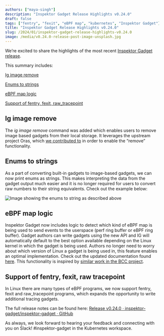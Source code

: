 ```yaml
---
authors: ["maya-singh"]
description: "Inspektor Gadget Release Highlights v0.24.0"
draft: false
tags: ["fentry", "fexit", "eBPF map", "kubernetes", "Inspektor Gadget"]
title: "Inspektor Gadget Release Highlights v0.24.0"
slug: /2024/01/inspektor-gadget-release-highlights-v0.24.0
image: /media/v0.24.0-release-post-image-unsplash.jpg
---
```


We’re excited to share the highlights of the most recent [Inspektor Gadget release](https://github.com/inspektor-gadget/inspektor-gadget/releases/tag/v0.24.0)\.

This summary includes:

[Ig image remove](#ig-image-remove)

[Enums to strings](#enums-to-strings)

[eBPF map logic](#ebpf-map-logic)

[Support of fentry, fexit, raw_tracepoint](#support-of-fentry-fexit-raw-tracepoint)

<!-- truncate -->

## Ig image remove

The _ig image remove_ command was added which enables users to remove image based gadgets from their local storage\. It leverages the upstream project Oras, which [we contributed to](https://github.com/oras-project/oras-go/pull/647) in order to enable the “remove” functionality\.

## Enums to strings

As a part of converting built\-in gadgets to image\-based gadgets, we can now print enums as strings\. This makes interpreting the data from the gadget output much easier and it is no longer required for users to convert raw numbers to their string equivalents\. Check out the example below:

![Image showing the enums to string as described above](/media/enumstostring.png)

## eBPF map logic

Inspektor Gadget now includes logic to detect which kind of eBPF map is being used to send events to the userspace \(perf ring buffer or eBPF ring buffer\)\. Gadget authors can write gadgets using the new API and IG will automatically default to the best option available depending on the Linux kernel in which the gadget is being used\. Authors no longer need to worry about which version of Linux a gadget is being used in, this feature enables an optimal implementation\. Check out the updated documentation found [here](https://github.com/inspektor-gadget/inspektor-gadget/blob/main/docs/reference/gadget-helper-api.md)\. This functionality is inspired by [similar work in the BCC project](https://github.com/iovisor/bcc/pull/4262)\.

## Support of fentry, fexit, raw tracepoint

In Linux there are many types of eBPF programs, we now support fentry, fexit and raw_tracepoint programs, which expands the opportunity to write additional tracing gadgets\.

The full release notes can be found here: [ Release v0\.24\.0 · inspektor\-gadget/inspektor\-gadget · GitHub](https://github.com/inspektor-gadget/inspektor-gadget/releases/tag/v0.24.0)

As always, we look forward to hearing your feedback and connecting with you on Slack\! \#inspektor\-gadget in the Kubernetes workspace\.
